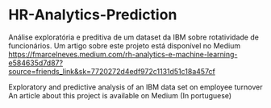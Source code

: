 # HR-Analytics-Prediction
Análise exploratória e preditiva de um dataset da IBM sobre rotatividade de funcionários.
Um artigo sobre este projeto está disponível no Medium  https://fmarcelneves.medium.com/rh-analytics-e-machine-learning-e584635d7d87?source=friends_link&sk=7720272d4edf972c1131d51c18a457cf

Exploratory and predictive analysis of an IBM data set on employee turnover
An article about this project is available on Medium (In portuguese)
